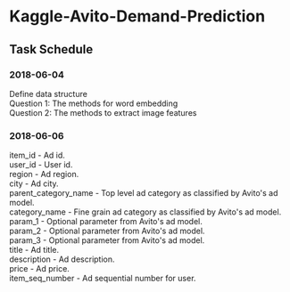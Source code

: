 # Kaggle-Avito-Demand-Prediction

## Task Schedule
### 2018-06-04
Define data structure   
Question 1: The methods for word embedding    
Question 2: The methods to extract image features   

### 2018-06-06
item_id - Ad id.    
user_id - User id.   
region - Ad region.   
city - Ad city.   	
parent_category_name - Top level ad category as classified by Avito's ad model.   
category_name - Fine grain ad category as classified by Avito's ad model.   
param_1 - Optional parameter from Avito's ad model.    
param_2 - Optional parameter from Avito's ad model.   
param_3 - Optional parameter from Avito's ad model.   
title - Ad title.   
description - Ad description.   
price - Ad price.   
item_seq_number - Ad sequential number for user.   